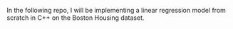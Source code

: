 In the following repo, I will be implementing a linear regression model from scratch in C++ on the Boston Housing dataset.